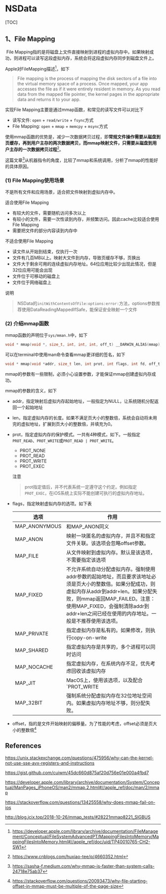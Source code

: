 # NSData

[TOC]



## 1、File Mapping

​       File Mapping指的是将磁盘上文件直接映射到进程的虚拟内存中。如果映射成功，则进程可以读写这段虚拟内存，系统会将这段虚拟内存同步到磁盘文件上。

Apple对FileMapping描述[^1]，如下

> File mapping is the process of mapping the disk sectors of a file into the virtual memory space of a process. Once mapped, your app accesses the file as if it were entirely resident in memory. As you read data from the mapped file pointer, the kernel pages in the appropriate data and returns it to your app.



实现File Mapping主要是通过mmap函数，和常见的读写文件可以对比下

* 读写文件: `open` + `read/write` + `fsync`方式
* File Mapping: `open` + `mmap` + `memcpy` + `msync`方式

使用mmap函数的优势是，减少一次数据拷贝过程，即**常规文件操作需要从磁盘到页缓存，再到用户主存的两次数据拷贝，而mmap映射文件，只需要从磁盘到用户主存的一次数据拷贝过程**[^2]。

这篇文章[^3]从机器指令的角度，比较了mmap和系统调用，分析了mmap的性能好的具体原因。



### (1) File Mapping使用场景

不是所有文件和应用场景，适合把文件映射到虚拟内存中。

适合使用File Mapping

* 有较大的文件，需要随机访问多次以上
* 有较小的文件，需要一次性读到内存，并频繁访问。因此cache比较适合使用File Mapping
* 需要把文件的部分内容读到内存中



不适合使用File Mapping

* 读文件从开始到结束，仅执行一次
* 文件有几百MB以上。映射大文件到内存，导致页缓存不够，页换出
* 文件大于剩余可用的连续虚拟内存地址。64位应用比较少出现此情况，但是32位应用可能会出现
* 文件位于可移动的磁盘上
* 文件位于网络磁盘上

说明

> NSData的`initWithContentsOfFile:options:error:`方法，options参数推荐使用DataReadingMappedIfSafe，能保证安全映射一个文件



### (2) 介绍mmap函数

mmap函数的声明位于`sys/mman.h`中，如下

```c
void * mmap(void *, size_t, int, int, int, off_t) __DARWIN_ALIAS(mmap);
```

可以在terminal中使用man命令查看mmap更详细的签名，如下

```c
void * mmap(void *addr, size_t len, int prot, int flags, int fd, off_t offset);
```

mmap的参数有一些限制，必须小心设置参数，才能保证mmap创建虚拟内存成功。

mmap的参数的含义，如下

* addr，指定映射后虚拟内存起始地址，一般指定为NULL，让系统随机分配返回一个起始地址

* len，指定虚拟内存的长度。如果不满足页大小的整数倍，系统会自动将未用完的虚拟地址，扩展到页大小的整数倍，并填充为0。

* prot，指定虚拟内存的保护模式。一共有4种模式，如下。一般指定`PROT_READ`、`PROT_WRITE`或`PROT_READ | PROT_WRITE`。

  * PROT_NONE
  * PROT_READ
  * PROT_WRITE
  * PROT_EXEC

  注意

  > prot指定值后，并不代表系统一定遵守这个约定。例如指定`PROT_EXEC`，在iOS系统上实际不能创建可执行的虚拟内存地址。

* flags，指定映射虚拟内存的选项。如下表

  | 选项          | 作用                                                         |
  | ------------- | ------------------------------------------------------------ |
  | MAP_ANONYMOUS | 和MAP_ANON同义                                               |
  | MAP_ANON      | 映射一块匿名的虚拟内存，并且不和指定文件关联。该选项会忽略offset参数。 |
  | MAP_FILE      | 从文件映射到虚拟内存。默认是该选项，不需要指定该选项         |
  | MAP_FIXED     | 不允许系统自动分配虚拟内存。强制使用addr参数的起始地址，而且要求该地址必须是页大小的整数倍。如果分配成功，则虚拟内存从addr到addr+len。如果分配失败，则mmap返回MAP_FAILED。注意：使用MAP_FIXED，会强制清除addr到addr+len之间已经在使用的内存地址。一般是不推荐使用该选项。 |
  | MAP_PRIVATE   | 指定虚拟内存是私有的。如果修改，则执行copy-on-write          |
  | MAP_SHARED    | 指定虚拟内存是共享的，多个进程可以同时访问                   |
  | MAP_NOCACHE   | 指定虚拟内存，在系统内存不足，优先考虑回收该虚拟内存         |
  | MAP_JIT       | MacOS上，使用该选项，以及配合`PROT_WRITE | PROT_EXEC`，可以创建可执行的虚拟内存 |
  | MAP_32BIT     | 强制系统分配虚拟内存在32位地址空间内。如果虚拟内存地址不够，则分配失败。 |

* offset，指的是文件开始映射的偏移量。为了性能的考虑，offset必须是页大小的整数倍[^4]









## References

[^1]:https://developer.apple.com/library/archive/documentation/FileManagement/Conceptual/FileSystemAdvancedPT/MappingFilesIntoMemory/MappingFilesIntoMemory.html#//apple_ref/doc/uid/TP40010765-CH2-SW1
[^2]:https://www.cnblogs.com/huxiao-tee/p/4660352.html
[^3]:https://sasha-f.medium.com/why-mmap-is-faster-than-system-calls-24718e75ab37

[^4]:https://stackoverflow.com/questions/20093473/why-file-starting-offset-in-mmap-must-be-multiple-of-the-page-size



https://unix.stackexchange.com/questions/475956/why-can-the-kernel-not-use-sse-avx-registers-and-instructions

https://gist.github.com/cuiwm/45dc660d875af20d756e01e000a4fbd7

https://developer.apple.com/library/archive/documentation/System/Conceptual/ManPages_iPhoneOS/man2/mmap.2.html#//apple_ref/doc/man/2/mmap

https://stackoverflow.com/questions/13425558/why-does-mmap-fail-on-ios



http://blog.jcix.top/2018-10-26/mmap_tests/#28221mmap8221_SIGBUS



